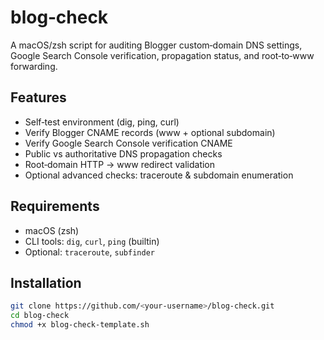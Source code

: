 # blog‑check

A macOS/zsh script for auditing Blogger custom‑domain DNS settings, Google Search Console verification, propagation status, and root‑to‑www forwarding.

## Features

- Self‑test environment (dig, ping, curl)
- Verify Blogger CNAME records (www + optional subdomain)
- Verify Google Search Console verification CNAME
- Public vs authoritative DNS propagation checks
- Root‑domain HTTP → www redirect validation
- Optional advanced checks: traceroute & subdomain enumeration

## Requirements

- macOS (zsh)
- CLI tools: `dig`, `curl`, `ping` (builtin)
- Optional: `traceroute`, `subfinder`

## Installation

```bash
git clone https://github.com/<your‑username>/blog-check.git
cd blog-check
chmod +x blog-check-template.sh

